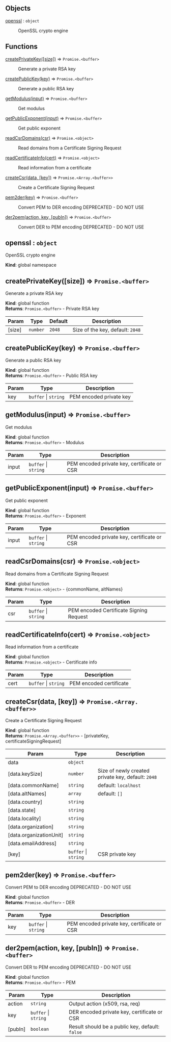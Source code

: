 ## Objects

<dl>
<dt><a href="#openssl">openssl</a> : <code>object</code></dt>
<dd><p>OpenSSL crypto engine</p>
</dd>
</dl>

## Functions

<dl>
<dt><a href="#createPrivateKey">createPrivateKey([size])</a> ⇒ <code>Promise.&lt;buffer&gt;</code></dt>
<dd><p>Generate a private RSA key</p>
</dd>
<dt><a href="#createPublicKey">createPublicKey(key)</a> ⇒ <code>Promise.&lt;buffer&gt;</code></dt>
<dd><p>Generate a public RSA key</p>
</dd>
<dt><a href="#getModulus">getModulus(input)</a> ⇒ <code>Promise.&lt;buffer&gt;</code></dt>
<dd><p>Get modulus</p>
</dd>
<dt><a href="#getPublicExponent">getPublicExponent(input)</a> ⇒ <code>Promise.&lt;buffer&gt;</code></dt>
<dd><p>Get public exponent</p>
</dd>
<dt><a href="#readCsrDomains">readCsrDomains(csr)</a> ⇒ <code>Promise.&lt;object&gt;</code></dt>
<dd><p>Read domains from a Certificate Signing Request</p>
</dd>
<dt><a href="#readCertificateInfo">readCertificateInfo(cert)</a> ⇒ <code>Promise.&lt;object&gt;</code></dt>
<dd><p>Read information from a certificate</p>
</dd>
<dt><a href="#createCsr">createCsr(data, [key])</a> ⇒ <code>Promise.&lt;Array.&lt;buffer&gt;&gt;</code></dt>
<dd><p>Create a Certificate Signing Request</p>
</dd>
<dt><a href="#pem2der">pem2der(key)</a> ⇒ <code>Promise.&lt;buffer&gt;</code></dt>
<dd><p>Convert PEM to DER encoding
DEPRECATED - DO NOT USE</p>
</dd>
<dt><a href="#der2pem">der2pem(action, key, [pubIn])</a> ⇒ <code>Promise.&lt;buffer&gt;</code></dt>
<dd><p>Convert DER to PEM encoding
DEPRECATED - DO NOT USE</p>
</dd>
</dl>

<a name="openssl"></a>

## openssl : <code>object</code>
OpenSSL crypto engine

**Kind**: global namespace  
<a name="createPrivateKey"></a>

## createPrivateKey([size]) ⇒ <code>Promise.&lt;buffer&gt;</code>
Generate a private RSA key

**Kind**: global function  
**Returns**: <code>Promise.&lt;buffer&gt;</code> - Private RSA key  

| Param | Type | Default | Description |
| --- | --- | --- | --- |
| [size] | <code>number</code> | <code>2048</code> | Size of the key, default: `2048` |

<a name="createPublicKey"></a>

## createPublicKey(key) ⇒ <code>Promise.&lt;buffer&gt;</code>
Generate a public RSA key

**Kind**: global function  
**Returns**: <code>Promise.&lt;buffer&gt;</code> - Public RSA key  

| Param | Type | Description |
| --- | --- | --- |
| key | <code>buffer</code> \| <code>string</code> | PEM encoded private key |

<a name="getModulus"></a>

## getModulus(input) ⇒ <code>Promise.&lt;buffer&gt;</code>
Get modulus

**Kind**: global function  
**Returns**: <code>Promise.&lt;buffer&gt;</code> - Modulus  

| Param | Type | Description |
| --- | --- | --- |
| input | <code>buffer</code> \| <code>string</code> | PEM encoded private key, certificate or CSR |

<a name="getPublicExponent"></a>

## getPublicExponent(input) ⇒ <code>Promise.&lt;buffer&gt;</code>
Get public exponent

**Kind**: global function  
**Returns**: <code>Promise.&lt;buffer&gt;</code> - Exponent  

| Param | Type | Description |
| --- | --- | --- |
| input | <code>buffer</code> \| <code>string</code> | PEM encoded private key, certificate or CSR |

<a name="readCsrDomains"></a>

## readCsrDomains(csr) ⇒ <code>Promise.&lt;object&gt;</code>
Read domains from a Certificate Signing Request

**Kind**: global function  
**Returns**: <code>Promise.&lt;object&gt;</code> - {commonName, altNames}  

| Param | Type | Description |
| --- | --- | --- |
| csr | <code>buffer</code> \| <code>string</code> | PEM encoded Certificate Signing Request |

<a name="readCertificateInfo"></a>

## readCertificateInfo(cert) ⇒ <code>Promise.&lt;object&gt;</code>
Read information from a certificate

**Kind**: global function  
**Returns**: <code>Promise.&lt;object&gt;</code> - Certificate info  

| Param | Type | Description |
| --- | --- | --- |
| cert | <code>buffer</code> \| <code>string</code> | PEM encoded certificate |

<a name="createCsr"></a>

## createCsr(data, [key]) ⇒ <code>Promise.&lt;Array.&lt;buffer&gt;&gt;</code>
Create a Certificate Signing Request

**Kind**: global function  
**Returns**: <code>Promise.&lt;Array.&lt;buffer&gt;&gt;</code> - [privateKey, certificateSigningRequest]  

| Param | Type | Description |
| --- | --- | --- |
| data | <code>object</code> |  |
| [data.keySize] | <code>number</code> | Size of newly created private key, default: `2048` |
| [data.commonName] | <code>string</code> | default: `localhost` |
| [data.altNames] | <code>array</code> | default: `[]` |
| [data.country] | <code>string</code> |  |
| [data.state] | <code>string</code> |  |
| [data.locality] | <code>string</code> |  |
| [data.organization] | <code>string</code> |  |
| [data.organizationUnit] | <code>string</code> |  |
| [data.emailAddress] | <code>string</code> |  |
| [key] | <code>buffer</code> \| <code>string</code> | CSR private key |

<a name="pem2der"></a>

## pem2der(key) ⇒ <code>Promise.&lt;buffer&gt;</code>
Convert PEM to DER encoding
DEPRECATED - DO NOT USE

**Kind**: global function  
**Returns**: <code>Promise.&lt;buffer&gt;</code> - DER  

| Param | Type | Description |
| --- | --- | --- |
| key | <code>buffer</code> \| <code>string</code> | PEM encoded private key, certificate or CSR |

<a name="der2pem"></a>

## der2pem(action, key, [pubIn]) ⇒ <code>Promise.&lt;buffer&gt;</code>
Convert DER to PEM encoding
DEPRECATED - DO NOT USE

**Kind**: global function  
**Returns**: <code>Promise.&lt;buffer&gt;</code> - PEM  

| Param | Type | Description |
| --- | --- | --- |
| action | <code>string</code> | Output action (x509, rsa, req) |
| key | <code>buffer</code> \| <code>string</code> | DER encoded private key, certificate or CSR |
| [pubIn] | <code>boolean</code> | Result should be a public key, default: `false` |

